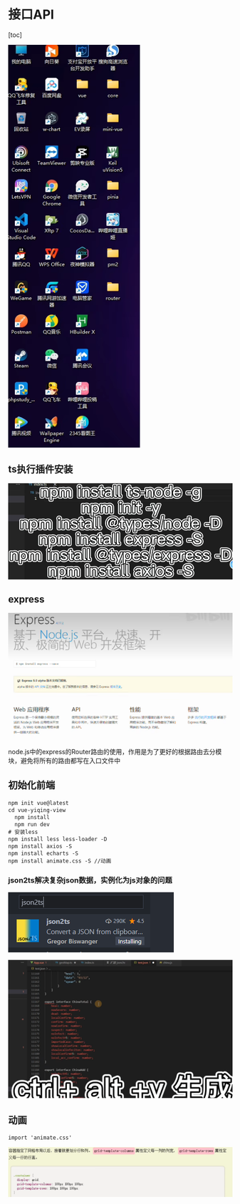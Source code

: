 # 接口API

[toc]

![image-20220731162325388](img/image-20220731162325388.png)

## ts执行插件安装

![image-20220729223120417](img/image-20220729223120417.png)

## express

![image-20220729223246095](img/image-20220729223246095.png)

node.js中的express的Router路由的使用，作用是为了更好的根据路由去分模块，避免将所有的路由都写在入口文件中

## 初始化前端

```vue
npm init vue@latest
cd vue-yiqing-view
  npm install
  npm run dev
# 安装less
npm install less less-loader -D
npm install axios -S
npm install echarts -S
npm install animate.css -S //动画
```

### json2ts解决复杂json数据，实例化为js对象的问题

![image-20220730085246818](img/image-20220730085246818.png)

![image-20220730085608505](img/image-20220730085608505.png)

## 动画

```vue
import 'animate.css'
```

![image-20220731133418881](img/image-20220731133418881.png)
